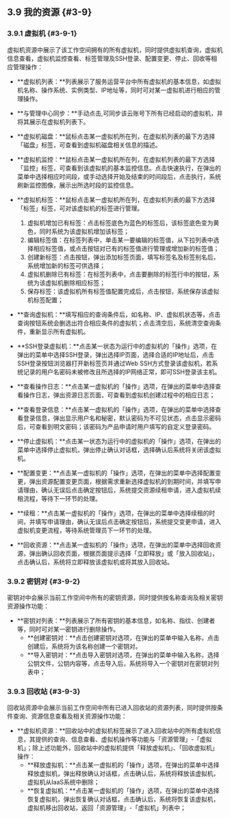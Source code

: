 ## 3.9 我的资源 {#3-9}

### 3.9.1 虚拟机 {#3-9-1}

虚拟机资源中展示了该工作空间拥有的所有虚拟机，同时提供虚拟机查询，虚拟机信息查看，虚拟机监控查看、标签管理及SSH登录、配置变更、停止、回收等相应管理操作：

* **虚拟机列表：**列表展示了服务运营平台中所有虚拟机的基本信息，如虚拟机名称、操作系统、实例类型、IP地址等，同时可对某一虚拟机进行相应的管理操作。

* **与管理中心同步：**手动点击,可同步该云账号下所有已经启动的虚拟机，并将其展示在虚拟机列表下。

* **虚拟机磁盘：**鼠标点击某一虚拟机所在列，在虚拟机列表的最下方选择「磁盘」标签，可查看到虚拟机磁盘相关信息的描述。

* **虚拟机监控：**鼠标点击某一虚拟机所在列，在虚拟机列表的最下方选择「监控」标签，可查看到该虚拟机的基本监控信息。点击快速执行，在弹出的菜单中选择相应时间段，或手动选择开始及结束的时间段后，点击执行，系统刷新监控图像，展示出所选时段的监控信息。

* **虚拟机标签：**鼠标点击某一虚拟机所在列，在虚拟机列表的最下方选择「标签」标签，可对该虚拟机的标签进行管理。
  1. 虚拟机增加已有标签：点击标签底色为蓝色的标签后，该标签底色变为黄色，同时系统为该虚拟机增加该标签；
  2. 编辑标签值：在标签列表中，单击某一要编辑的标签值，从下拉列表中选择相应标签值，或点击按钮对已有的标签值进行管理或增加新的标签值；
  3. 创建新标签：点击按钮，弹出添加标签页面，填写标签名及标签别名后，系统增加新的标签可供选择；
  4. 虚拟机删除已有标签：在标签列表中，点击要删除的标签行中的按钮，系统为该虚拟机删除相应标签；
  5. 保存标签：该虚拟机所有标签值配置完成后，点击按钮，系统保存该虚拟机标签配置；

* **查询虚拟机：**填写相应的查询条件后，如名称、IP、虚拟机状态等，点击查询按钮系统会删选出符合相应条件的虚拟机；点击清空后，系统清空查询条件，重新显示所有虚拟机。

* **SSH登录虚拟机：**点击某一状态为运行中的虚拟机的「操作」选项，在弹出的菜单中选择SSH登录，弹出选择IP页面，选择合适的IP地址后，点击SSH登录按钮浏览器打开新标签页并通过Web SSH方式登录该虚拟机，若系统记录的用户名密码未被修改且所选择的IP网络正常，即可SSH登录该主机。

* **查看操作日志：**点击某一虚拟机的「操作」选项，在弹出的菜单中选择查看操作日志，弹出资源日志页面，可查看到虚拟机创建过程中的相应日志；

* **查看登录信息：**点击某一虚拟机的「操作」选项，在弹出的菜单中选择查看登录信息，弹出显示用户名和秘密，默认密码为不可见状态，点击显示密码后，可查看到明文密码；该密码为产品申请时用户填写的自定义登录密码。

* **停止虚拟机：**点击某一状态为运行中的虚拟机的「操作」选项，在弹出的菜单中选择停止虚拟机，弹出停止确认对话框，选择确认后系统将关闭该虚拟机。

* **配置变更：**点击某一虚拟机的「操作」选项，在弹出的菜单中选择配置变更，弹出资源配置变更页面，根据需求重新选择虚拟机的到期时间，并填写申请理由，确认无误后点击确定按钮后，系统提交资源续租申请，进入虚拟机续租流程，等待下一环节的处理。

* **续租：**点击某一虚拟机的「操作」选项，在弹出的菜单中选择续租的时间，并填写申请理由，确认无误后点击确定按钮后，系统提交变更申请，进入虚拟机变更流程，等待系统管理员下一环节的处理。

* **回收资源：**点击某一虚拟机的「操作」选项，在弹出的菜单中选择回收资源，弹出确认回收页面，根据页面提示选择「立即释放」或「放入回收站」，点击确认后，系统将立即释放该虚拟机或将其放入回收站。

### 3.9.2 密钥对 {#3-9-2}

密钥对中会展示当前工作空间中所有的密钥资源，同时提供按名称查询及相关密钥资源操作功能：

* **密钥对列表：**列表展示了所有密钥的基本信息，如名称、指纹、创建者等，同时可对某一密钥进行删除操作。
  * **创建密钥对：**点击创建密钥对选项，在弹出的菜单中输入名称，点击创建后，系统将为该名称创建一个密钥对。
  * **导入密钥对：**点击导入密钥对选项，在弹出的菜单中输入名称，选择公钥文件，公钥内容等，点击导入后，系统将导入一个密钥对在密钥对列表中；

### 3.9.3 回收站 {#3-9-3}

回收站资源中会展示当前工作空间中所有已进入回收站的资源列表，同时提供按条件查询、资源信息查看及相关资源操作功能：

* **虚拟机资源：**回收站中的虚拟机标签展示了进入回收站中的所有虚拟机信息，其提供的查询、信息查看、虚拟机操作等功能与「资源管理」-「虚拟机」；除上述功能外，回收站中的虚拟机提供「释放虚拟机」、「回收虚拟机」操作：
  * **释放虚拟机：**点击某一虚拟机的「操作」选项，在弹出的菜单中选择释放虚拟机，弹出释放确认对话框，点击确认后，系统将释放该虚拟机，虚拟机从IaaS系统中删除；
  * **恢复虚拟机：**点击某一虚拟机的「操作」选项，在弹出的菜单中选择恢复虚拟机，弹出恢复确认对话框，点击确认后，系统将恢复该虚拟机，虚拟机移出回收站，返回「资源管理」-「虚拟机」列表中；


